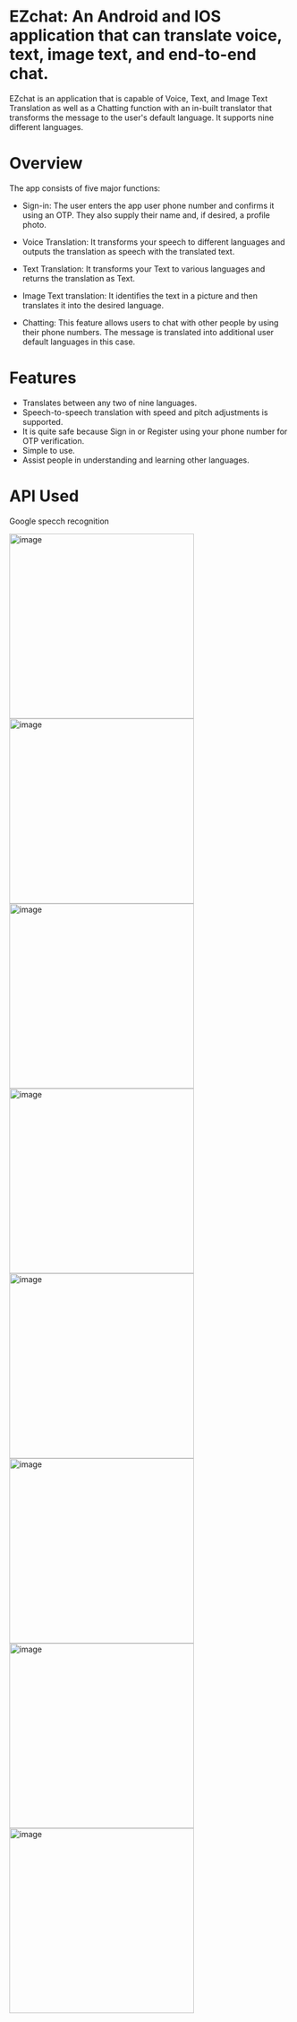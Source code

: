 # EZchat: An Android and IOS application that can translate voice, text, image text, and end-to-end chat.
EZchat is an application that is capable of Voice, Text, and Image Text Translation as well as a Chatting function with an in-built translator that transforms the message to the user's default language. It supports nine different languages.

# Overview
The app consists of five major functions:

- Sign-in: The user enters the app user phone number and confirms it using an OTP. They also supply their name and, if desired, a profile photo.

- Voice Translation: It transforms your speech to different languages and outputs the translation as speech with the translated text.

- Text Translation: It transforms your Text to various languages and returns the translation as Text.

- Image Text translation: It identifies the text in a picture and then translates it into the desired language.

- Chatting: This feature allows users to chat with other people by using their phone numbers. The message is translated into additional user default languages in this case.

# Features
- Translates between any two of nine languages.
- Speech-to-speech translation with speed and pitch adjustments is supported.
- It is quite safe because Sign in or Register using your phone number for OTP verification.
- Simple to use.
- Assist people in understanding and learning other languages.

# API Used

Google specch recognition

<img width="330" alt="image" src="https://user-images.githubusercontent.com/112965000/202226348-5315647a-14f0-424b-be74-45f548ced5ad.png"> 

<img width="330" alt="image" src="https://user-images.githubusercontent.com/112965000/202226456-acca8cf8-44f7-49d1-8925-54192fd43f7d.png">

<img width="330" alt="image" src="https://user-images.githubusercontent.com/112965000/202226521-e0f9dd29-c2b2-465e-97f6-2fdd802c6b1a.png"> 

<img width="330" alt="image" src="https://user-images.githubusercontent.com/112965000/202226581-20b28a0a-dd9e-4674-96ca-c89cfeeefd33.png">

<img width="330" alt="image" src="https://user-images.githubusercontent.com/112965000/202226644-16e34ea5-593a-4555-84a6-560a64dc74b2.png"> 

<img width="330" alt="image" src="https://user-images.githubusercontent.com/112965000/202226706-c041e855-6a30-4858-8c1e-550ae3a522b8.png">

<img width="330" alt="image" src="https://user-images.githubusercontent.com/112965000/202226773-c2dd2ae8-5f7a-4026-8b22-0b39e02f5f88.png"> 

<img width="330" alt="image" src="https://user-images.githubusercontent.com/112965000/202226809-8ee158b3-ef10-49bf-a2f5-0737e610611f.png">

